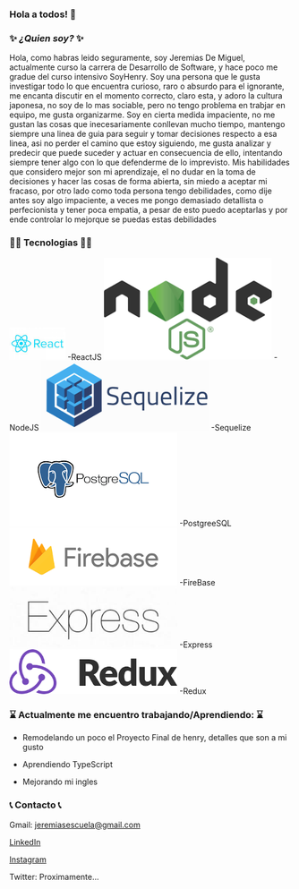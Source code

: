 ### Hola a todos! 👋

### ✨ _¿Quien soy?_ ✨
Hola, como habras leido seguramente, soy Jeremias De Miguel, actualmente curso la carrera de Desarrollo de Software, y hace poco me gradue del curso intensivo SoyHenry. Soy una persona que le gusta investigar todo lo que encuentra curioso, raro o absurdo para el ignorante, me encanta discutir en el momento correcto, claro esta, y adoro la cultura japonesa, no soy de lo mas sociable, pero no tengo problema en trabjar en equipo, me gusta organizarme. Soy en cierta medida impaciente, no me gustan las cosas que inecesariamente conllevan mucho tiempo, mantengo siempre una linea de guia para seguir y tomar decisiones respecto a esa linea, asi no perder el camino que estoy siguiendo, me gusta analizar y predecir que puede suceder y actuar en consecuencia de ello, intentando siempre tener algo con lo que defenderme de lo imprevisto. Mis habilidades que considero mejor son mi aprendizaje, el no dudar en la toma de decisiones y hacer las cosas de forma abierta, sin miedo a aceptar mi fracaso, por otro lado como toda persona tengo debilidades, como dije antes soy algo impaciente, a veces me pongo demasiado detallista o perfecionista y tener poca empatia, a pesar de esto puedo aceptarlas y por ende controlar lo mejorque se puedas estas debilidades

###  👨‍💻 Tecnologias 👨‍💻


<img src="./img/react.jpg" alt="" width="100px" height="10%">
-ReactJS



<img src="./img/nodejs.png" alt="" width="300px">
-NodeJS


<img src="./img/sequelize.png" alt="" width="300px">
-Sequelize


<img src="./img/postgre.png" alt="" width="300px">
-PostgreeSQL


<img src="./img/firebase.png" alt="" width="300px">
-FireBase


<img src="./img/express.jpg" alt="" width="300px">
-Express

<img src="./img/redux.png" alt="" width="300px">
-Redux

### ⌛ Actualmente me encuentro trabajando/Aprendiendo: ⌛

- Remodelando un poco el Proyecto Final de henry, detalles que son a mi gusto

- Aprendiendo TypeScript

- Mejorando mi ingles

### 📞 Contacto 📞
Gmail: jeremiasescuela@gmail.com

<a href="https://github.com/Blacki11](https://www.linkedin.com/in/jeremias-de-miguel-55b65125b/">LinkedIn<a>
 
<a href="https://www.instagram.com/jeredm11/">Instagram<a>
 
Twitter: Proximamente...


 
<!--
**Blacki11/Blacki11** is a ✨ _special_ ✨ repository because its `README.md` (this file) appears on your GitHub profile.

Here are some ideas to get you started:

quien soy
que quiero lograr
que me gusta
habilidades
tecnologias
contacto


- 🔭 I’m currently working on ...
- 🌱 I’m currently learning ...
- 👯 I’m looking to collaborate on ...
- 🤔 I’m looking for help with ...
- 💬 Ask me about ...
- 📫 How to reach me: ...
- 😄 Pronouns: ...
- ⚡ Fun fact: ...
-->
